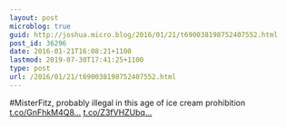 ```yaml
---
layout: post
microblog: true
guid: http://joshua.micro.blog/2016/01/21/t690038198752407552.html
post_id: 36296
date: 2016-01-21T16:08:21+1100
lastmod: 2019-07-30T17:41:25+1100
type: post
url: /2016/01/21/t690038198752407552.html
---
```

#MisterFitz, probably illegal in this age of ice cream prohibition [t.co/GnFhkM4Q8...](https://t.co/GnFhkM4Q8G) [t.co/Z3fVHZUbq...](https://t.co/Z3fVHZUbqu)

